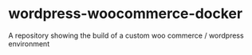 # wordpress-woocommerce-docker
A repository showing the build of a custom woo commerce / wordpress environment
